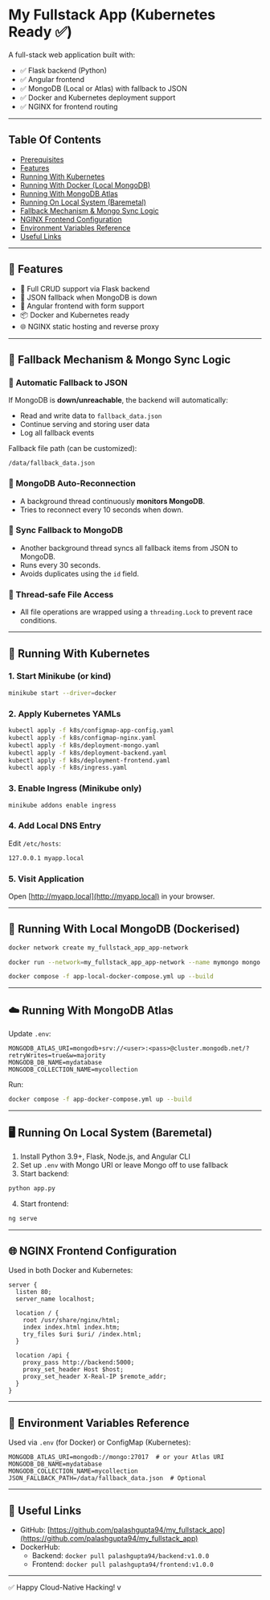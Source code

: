 # My Fullstack App (Kubernetes Ready ✅)

A full-stack web application built with:

- ✅ Flask backend (Python)
- ✅ Angular frontend
- ✅ MongoDB (Local or Atlas) with fallback to JSON
- ✅ Docker and Kubernetes deployment support
- ✅ NGINX for frontend routing

---

## Table Of Contents

- [Prerequisites](#prerequisites)
- [Features](#features)
- [Running With Kubernetes](#running-with-kubernetes)
- [Running With Docker (Local MongoDB)](#running-with-local-mongodb-dockerised)
- [Running With MongoDB Atlas](#running-with-mongodb-atlas)
- [Running On Local System (Baremetal)](#running-on-bare-metal-local-system)
- [Fallback Mechanism & Mongo Sync Logic](#fallback-mechanism--mongo-sync-logic)
- [NGINX Frontend Configuration](#nginx-frontend-configuration)
- [Environment Variables Reference](#environment-variables-reference)
- [Useful Links](#useful-links)

---

## 🧩 Features

- 🔁 Full CRUD support via Flask backend
- 🧾 JSON fallback when MongoDB is down
- 🎯 Angular frontend with form support
- 📦 Docker and Kubernetes ready
- 🌐 NGINX static hosting and reverse proxy

---

## 🧵 Fallback Mechanism & Mongo Sync Logic

### 🔄 Automatic Fallback to JSON

If MongoDB is **down/unreachable**, the backend will automatically:

- Read and write data to `fallback_data.json`
- Continue serving and storing user data
- Log all fallback events

Fallback file path (can be customized):

```
/data/fallback_data.json
```

### 🧠 MongoDB Auto-Reconnection

- A background thread continuously **monitors MongoDB**.
- Tries to reconnect every 10 seconds when down.

### 🔁 Sync Fallback to MongoDB

- Another background thread syncs all fallback items from JSON to MongoDB.
- Runs every 30 seconds.
- Avoids duplicates using the `id` field.

### 🔐 Thread-safe File Access

- All file operations are wrapped using a `threading.Lock` to prevent race conditions.

---

## 🚀 Running With Kubernetes

### 1. Start Minikube (or kind)

```bash
minikube start --driver=docker
```

### 2. Apply Kubernetes YAMLs

```bash
kubectl apply -f k8s/configmap-app-config.yaml
kubectl apply -f k8s/configmap-nginx.yaml
kubectl apply -f k8s/deployment-mongo.yaml
kubectl apply -f k8s/deployment-backend.yaml
kubectl apply -f k8s/deployment-frontend.yaml
kubectl apply -f k8s/ingress.yaml
```

### 3. Enable Ingress (Minikube only)

```bash
minikube addons enable ingress
```

### 4. Add Local DNS Entry

Edit `/etc/hosts`:

```bash
127.0.0.1 myapp.local
```

### 5. Visit Application

Open [http://myapp.local](http://myapp.local) in your browser.

---

## 🐋 Running With Local MongoDB (Dockerised)

```bash
docker network create my_fullstack_app_app-network

docker run --network=my_fullstack_app_app-network --name mymongo mongo:latest

docker compose -f app-local-docker-compose.yml up --build
```

---

## ☁️ Running With MongoDB Atlas

Update `.env`:

```env
MONGODB_ATLAS_URI=mongodb+srv://<user>:<pass>@cluster.mongodb.net/?retryWrites=true&w=majority
MONGODB_DB_NAME=mydatabase
MONGODB_COLLECTION_NAME=mycollection
```

Run:

```bash
docker compose -f app-docker-compose.yml up --build
```

---

## 🖥️ Running On Local System (Baremetal)

1. Install Python 3.9+, Flask, Node.js, and Angular CLI
2. Set up `.env` with Mongo URI or leave Mongo off to use fallback
3. Start backend:

```bash
python app.py
```

4. Start frontend:

```bash
ng serve
```

---

## 🌐 NGINX Frontend Configuration

Used in both Docker and Kubernetes:

```nginx
server {
  listen 80;
  server_name localhost;

  location / {
    root /usr/share/nginx/html;
    index index.html index.htm;
    try_files $uri $uri/ /index.html;
  }

  location /api {
    proxy_pass http://backend:5000;
    proxy_set_header Host $host;
    proxy_set_header X-Real-IP $remote_addr;
  }
}
```

---

## 🌱 Environment Variables Reference

Used via `.env` (for Docker) or ConfigMap (Kubernetes):

```env
MONGODB_ATLAS_URI=mongodb://mongo:27017  # or your Atlas URI
MONGODB_DB_NAME=mydatabase
MONGODB_COLLECTION_NAME=mycollection
JSON_FALLBACK_PATH=/data/fallback_data.json  # Optional
```

---

## 🔗 Useful Links

- GitHub: [https://github.com/palashgupta94/my_fullstack_app](https://github.com/palashgupta94/my_fullstack_app)
- DockerHub:
  - Backend: `docker pull palashgupta94/backend:v1.0.0`
  - Frontend: `docker pull palashgupta94/frontend:v1.0.0`

---

✅ Happy Cloud-Native Hacking!
v